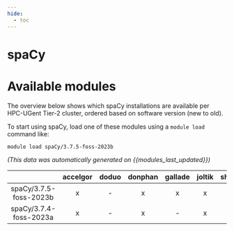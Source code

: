 ```yaml
---
hide:
  - toc
---
```


spaCy
=====

# Available modules


The overview below shows which spaCy installations are available per HPC-UGent Tier-2 cluster, ordered based on software version (new to old).

To start using spaCy, load one of these modules using a `module load` command like:

```shell
module load spaCy/3.7.5-foss-2023b
```

*(This data was automatically generated on {{modules_last_updated}})*  

| |accelgor|doduo|donphan|gallade|joltik|shinx|
| :---: | :---: | :---: | :---: | :---: | :---: | :---: |
|spaCy/3.7.5-foss-2023b|x|-|x|x|x|x|
|spaCy/3.7.4-foss-2023a|x|-|x|-|x|x|
